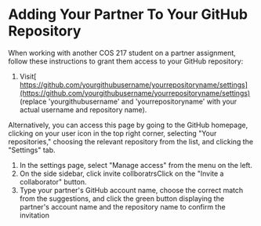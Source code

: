 # Adding Your Partner To Your GitHub Repository

When working with another COS 217 student on a partner assignment, follow these instructions to grant them access to your GitHub repository:

1. Visit[ https://github.com/yourgithubusername/yourrepositoryname/settings](https://github.com/yourgithubusername/yourrepositoryname/settings) (replace 'yourgithubusername' and 'yourrepositoryname' with your actual username and repository name).

Alternatively, you can access this page by going to the GitHub homepage, clicking on your user icon in the top right corner, selecting "Your repositories," choosing the relevant repository from the list, and clicking the "Settings" tab.

1. In the settings page, select "Manage access" from the menu on the left.
2. On the side sidebar, click invite collboratrsClick on the "Invite a collaborator" button.
3. Type your partner's GitHub account name, choose the correct match from the suggestions, and click the green button displaying the partner's account name and the repository name to confirm the invitation
